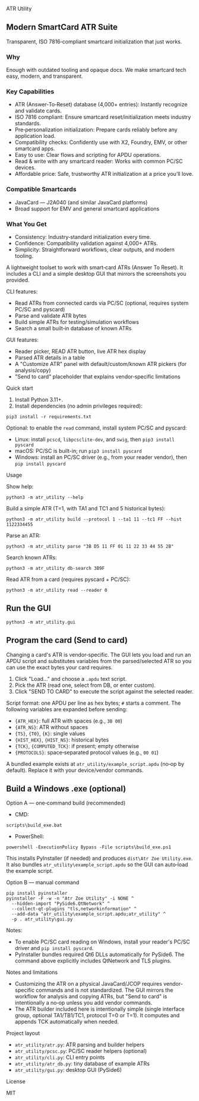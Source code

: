 ATR Utility

## Modern SmartCard ATR Suite
Transparent, ISO 7816‑compliant smartcard initialization that just works.

### Why
Enough with outdated tooling and opaque docs. We make smartcard tech easy, modern, and transparent.

### Key Capabilities
- ATR (Answer‑To‑Reset) database (4,000+ entries): Instantly recognize and validate cards.
- ISO 7816 compliant: Ensure smartcard reset/initialization meets industry standards.
- Pre‑personalization initialization: Prepare cards reliably before any application load.
- Compatibility checks: Confidently use with X2, Foundry, EMV, or other smartcard apps.
- Easy to use: Clear flows and scripting for APDU operations.
- Read & write with any smartcard reader: Works with common PC/SC devices.
- Affordable price: Safe, trustworthy ATR initialization at a price you’ll love.

### Compatible Smartcards
- JavaCard — J2A040 (and similar JavaCard platforms)
- Broad support for EMV and general smartcard applications

### What You Get
- Consistency: Industry‑standard initialization every time.
- Confidence: Compatibility validation against 4,000+ ATRs.
- Simplicity: Straightforward workflows, clear outputs, and modern tooling.

A lightweight toolset to work with smart‑card ATRs (Answer To Reset). It includes a CLI and a simple desktop GUI that mirrors the screenshots you provided.

CLI features:
- Read ATRs from connected cards via PC/SC (optional, requires system PC/SC and pyscard)
- Parse and validate ATR bytes
- Build simple ATRs for testing/simulation workflows
- Search a small built‑in database of known ATRs

GUI features:
- Reader picker, READ ATR button, live ATR hex display
- Parsed ATR details in a table
- A "Customize ATR" panel with default/custom/known ATR pickers (for analysis/copy)
- "Send to card" placeholder that explains vendor‑specific limitations

Quick start

1) Install Python 3.11+.
2) Install dependencies (no admin privileges required):

```
pip3 install -r requirements.txt
```

Optional: to enable the `read` command, install system PC/SC and pyscard:
- Linux: install `pcscd`, `libpcsclite-dev`, and `swig`, then `pip3 install pyscard`
- macOS: PC/SC is built-in; run `pip3 install pyscard`
- Windows: install an PC/SC driver (e.g., from your reader vendor), then `pip install pyscard`

Usage

Show help:

```
python3 -m atr_utility --help
```

Build a simple ATR (T=1, with TA1 and TC1 and 5 historical bytes):

```
python3 -m atr_utility build --protocol 1 --ta1 11 --tc1 FF --hist 1122334455
```

Parse an ATR:

```
python3 -m atr_utility parse "3B D5 11 FF 01 11 22 33 44 55 2B"
```

Search known ATRs:

```
python3 -m atr_utility db-search 3B9F
```

Read ATR from a card (requires pyscard + PC/SC):

```
python3 -m atr_utility read --reader 0
```

Run the GUI
-----------

```
python3 -m atr_utility.gui
```

Program the card (Send to card)
-------------------------------

Changing a card's ATR is vendor‑specific. The GUI lets you load and run an APDU script and substitutes variables from the parsed/selected ATR so you can use the exact bytes your card requires.

1) Click "Load..." and choose a `.apdu` text script.
2) Pick the ATR (read one, select from DB, or enter custom).
3) Click "SEND TO CARD" to execute the script against the selected reader.

Script format: one APDU per line as hex bytes; `#` starts a comment. The following variables are expanded before sending:

- `{ATR_HEX}`: full ATR with spaces (e.g., `3B 00`)
- `{ATR_NS}`: ATR without spaces
- `{TS}`, `{T0}`, `{K}`: single values
- `{HIST_HEX}`, `{HIST_NS}`: historical bytes
- `{TCK}`, `{COMPUTED_TCK}`: if present; empty otherwise
- `{PROTOCOLS}`: space‑separated protocol values (e.g., `00 01`)

A bundled example exists at `atr_utility/example_script.apdu` (no‑op by default). Replace it with your device/vendor commands.

Build a Windows .exe (optional)
-------------------------------

Option A — one‑command build (recommended)

- CMD:
```
scripts\build_exe.bat
```

- PowerShell:
```
powershell -ExecutionPolicy Bypass -File scripts\build_exe.ps1
```

This installs PyInstaller (if needed) and produces `dist\Atr Zoe Utility.exe`. It also bundles `atr_utility\example_script.apdu` so the GUI can auto‑load the example script.

Option B — manual command

```
pip install pyinstaller
pyinstaller -F -w -n "Atr Zoe Utility" -i NONE ^
  --hidden-import "PySide6.QtNetwork" ^
  --collect-qt-plugins "tls,networkinformation" ^
  --add-data "atr_utility\example_script.apdu;atr_utility" ^
  -p . atr_utility\gui.py
```

Notes:
- To enable PC/SC card reading on Windows, install your reader's PC/SC driver and `pip install pyscard`.
- PyInstaller bundles required Qt6 DLLs automatically for PySide6. The command above explicitly includes QtNetwork and TLS plugins.

Notes and limitations

- Customizing the ATR on a physical JavaCard/JCOP requires vendor-specific commands and is not standardized. The GUI mirrors the workflow for analysis and copying ATRs, but "Send to card" is intentionally a no‑op unless you add vendor commands.
- The ATR builder included here is intentionally simple (single interface group, optional TA1/TB1/TC1, protocol T=0 or T=1). It computes and appends TCK automatically when needed.

Project layout

- `atr_utility/atr.py`: ATR parsing and builder helpers
- `atr_utility/pcsc.py`: PC/SC reader helpers (optional)
- `atr_utility/cli.py`: CLI entry points
- `atr_utility/atr_db.py`: tiny database of example ATRs
- `atr_utility/gui.py`: desktop GUI (PySide6)

License

MIT